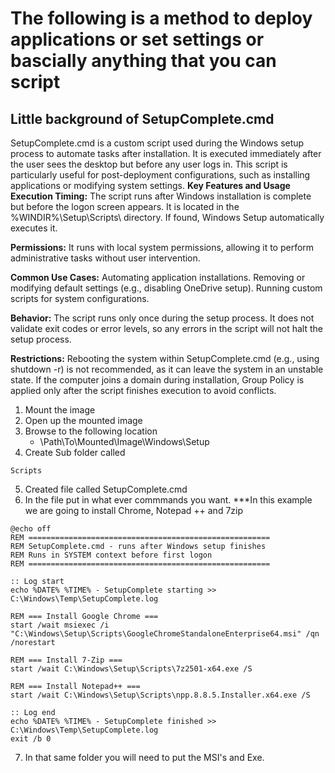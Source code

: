# The following is a method to deploy applications or set settings or bascially anything that you can script
## Little background of SetupComplete.cmd


SetupComplete.cmd is a custom script used during the Windows setup process to automate tasks after installation. It is executed immediately after the user sees the desktop but before any user logs in. This script is particularly useful for post-deployment configurations, such as installing applications or modifying system settings.
**Key Features and Usage**
**Execution Timing:** The script runs after Windows installation is complete but before the logon screen appears. It is located in the %WINDIR%\Setup\Scripts\ directory. If found, Windows Setup automatically executes it.

**Permissions:** It runs with local system permissions, allowing it to perform administrative tasks without user intervention.

**Common Use Cases:** Automating application installations. Removing or modifying default settings (e.g., disabling OneDrive setup). Running custom scripts for system configurations.

**Behavior:** The script runs only once during the setup process. It does not validate exit codes or error levels, so any errors in the script will not halt the setup process.

**Restrictions:** Rebooting the system within SetupComplete.cmd (e.g., using shutdown -r) is not recommended, as it can leave the system in an unstable state. If the computer joins a domain during installation, Group Policy is applied only after the script finishes execution to avoid conflicts.




1. Mount the image
2. Open up the mounted image
3. Browse to the following location
    - \Path\To\Mounted\Image\Windows\Setup
4. Create Sub folder called
```
Scripts
```
5. Created file called SetupComplete.cmd
6. In the file put in what ever commmands you want.
***In this example we are going to install Chrome, Notepad ++ and 7zip

```
@echo off
REM ======================================================
REM SetupComplete.cmd - runs after Windows setup finishes
REM Runs in SYSTEM context before first logon
REM ======================================================

:: Log start
echo %DATE% %TIME% - SetupComplete starting >> C:\Windows\Temp\SetupComplete.log

REM === Install Google Chrome ===
start /wait msiexec /i "C:\Windows\Setup\Scripts\GoogleChromeStandaloneEnterprise64.msi" /qn /norestart

REM === Install 7-Zip ===
start /wait C:\Windows\Setup\Scripts\7z2501-x64.exe /S

REM === Install Notepad++ ===
start /wait C:\Windows\Setup\Scripts\npp.8.8.5.Installer.x64.exe /S

:: Log end
echo %DATE% %TIME% - SetupComplete finished >> C:\Windows\Temp\SetupComplete.log
exit /b 0
```
7. In that same folder you will need to put the MSI's and Exe. 
